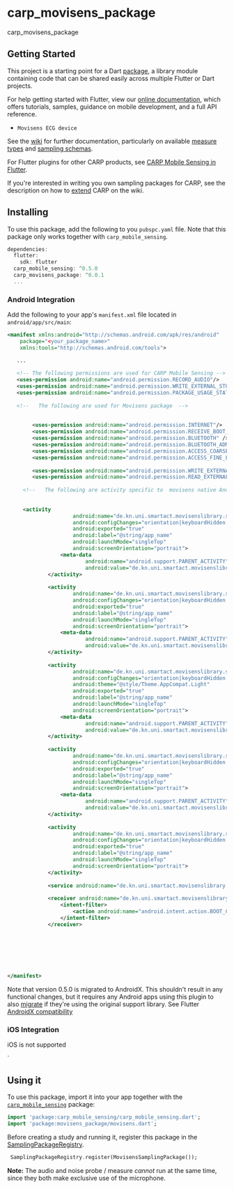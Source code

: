 # carp_movisens_package

carp_movisens_package

## Getting Started

This project is a starting point for a Dart
[package](https://flutter.io/developing-packages/),
a library module containing code that can be shared easily across
multiple Flutter or Dart projects.

For help getting started with Flutter, view our 
[online documentation](https://flutter.io/docs), which offers tutorials, 
samples, guidance on mobile development, and a full API reference.


* `Movisens ECG device`

See the [wiki]() for further documentation, particularly on available [measure types](https://github.com/cph-cachet/carp.sensing-flutter/wiki/A.-Measure-Types)
and [sampling schemas](https://github.com/cph-cachet/carp.sensing-flutter/wiki/D.-Sampling-Schemas).


For Flutter plugins for other CARP products, see [CARP Mobile Sensing in Flutter](https://github.com/cph-cachet/carp.sensing-flutter/blob/master/README.md).

If you're interested in writing you own sampling packages for CARP, see the description on
how to [extend](https://github.com/cph-cachet/carp.sensing-flutter/wiki/4.-Extending-CARP-Mobile-Sensing) CARP on the wiki.

## Installing

To use this package, add the following to you `pubspc.yaml` file. Note that
this package only works together with `carp_mobile_sensing`.

`````dart
dependencies:
  flutter:
    sdk: flutter
  carp_mobile_sensing: ^0.5.0
  carp_movisens_package: ^0.0.1
  ...
`````

### Android Integration

Add the following to your app's `manifest.xml` file located in `android/app/src/main`:

````xml
<manifest xmlns:android="http://schemas.android.com/apk/res/android"
    package="<your_package_name>"
    xmlns:tools="http://schemas.android.com/tools">

   ...
   
   <!-- The following permissions are used for CARP Mobile Sensing -->
   <uses-permission android:name="android.permission.RECORD_AUDIO"/>
   <uses-permission android:name="android.permission.WRITE_EXTERNAL_STORAGE"/>
   <uses-permission android:name="android.permission.PACKAGE_USAGE_STATS" tools:ignore="ProtectedPermissions"/>
   
   <!--   The following are used for Movisens package  -->
   
   
        <uses-permission android:name="android.permission.INTERNET"/>
        <uses-permission android:name="android.permission.RECEIVE_BOOT_COMPLETED" />
        <uses-permission android:name="android.permission.BLUETOOTH" />
        <uses-permission android:name="android.permission.BLUETOOTH_ADMIN" />
        <uses-permission android:name="android.permission.ACCESS_COARSE_LOCATION" />
        <uses-permission android:name="android.permission.ACCESS_FINE_LOCATION" />
    
        <uses-permission android:name="android.permission.WRITE_EXTERNAL_STORAGE" />
        <uses-permission android:name="android.permission.READ_EXTERNAL_STORAGE" />
        
     <!--   The following are activity specific to  movisens native Android library  that talks to flutter over platform channel   -->
     
     
     <activity
                     android:name="de.kn.uni.smartact.movisenslibrary.screens.view.Activity_BluetoothUser"
                     android:configChanges="orientation|keyboardHidden|keyboard"
                     android:exported="true"
                     android:label="@string/app_name"
                     android:launchMode="singleTop"
                     android:screenOrientation="portrait">
                 <meta-data
                         android:name="android.support.PARENT_ACTIVITY"
                         android:value="de.kn.uni.smartact.movisenslibrary.screens.view.Activity_BluetoothStart" />
             </activity>
     
             <activity
                     android:name="de.kn.uni.smartact.movisenslibrary.screens.view.Activity_BluetoothDeviceScan"
                     android:configChanges="orientation|keyboardHidden|keyboard"
                     android:exported="true"
                     android:label="@string/app_name"
                     android:launchMode="singleTop"
                     android:screenOrientation="portrait">
                 <meta-data
                         android:name="android.support.PARENT_ACTIVITY"
                         android:value="de.kn.uni.smartact.movisenslibrary.screens.view.Activity_BluetoothStart" />
             </activity>
     
             <activity
                     android:name="de.kn.uni.smartact.movisenslibrary.screens.NoMeasurmentDialog"
                     android:configChanges="orientation|keyboardHidden|keyboard"
                     android:theme="@style/Theme.AppCompat.Light"
                     android:exported="true"
                     android:label="@string/app_name"
                     android:launchMode="singleTop"
                     android:screenOrientation="portrait">
                 <meta-data
                         android:name="android.support.PARENT_ACTIVITY"
                         android:value="de.kn.uni.smartact.movisenslibrary.screens.view.Activity_BluetoothStart" />
             </activity>
     
             <activity
                     android:name="de.kn.uni.smartact.movisenslibrary.screens.view.Activity_BluetoothData"
                     android:configChanges="orientation|keyboardHidden|keyboard"
                     android:exported="true"
                     android:label="@string/app_name"
                     android:launchMode="singleTop"
                     android:screenOrientation="portrait">
                 <meta-data
                         android:name="android.support.PARENT_ACTIVITY"
                         android:value="de.kn.uni.smartact.movisenslibrary.screens.view.Activity_BluetoothStart" />
             </activity>
     
             <activity
                     android:name="de.kn.uni.smartact.movisenslibrary.screens.view.Activity_BluetoothStart"
                     android:configChanges="orientation|keyboardHidden|keyboard"
                     android:exported="true"
                     android:label="@string/app_name"
                     android:launchMode="singleTop"
                     android:screenOrientation="portrait">
             </activity>
     
             <service android:name="de.kn.uni.smartact.movisenslibrary.bluetooth.MovisensService" />
     
             <receiver android:name="de.kn.uni.smartact.movisenslibrary.reboot.RebootReceiver">
                 <intent-filter>
                     <action android:name="android.intent.action.BOOT_COMPLETED" />
                 </intent-filter>
             </receiver>
     
     
        
        
        
   

</manifest>
````

Note that version 0.5.0 is migrated to AndroidX. This shouldn't result in any functional changes, but it requires any Android apps using this plugin to also 
[migrate](https://developer.android.com/jetpack/androidx/migrate) if they're using the original support library. 
See Flutter [AndroidX compatibility](https://flutter.dev/docs/development/packages-and-plugins/androidx-compatibility)



### iOS Integration

iOS is not supported 

`

## Using it

To use this package, import it into your app together with the
[`carp_mobile_sensing`](https://pub.dartlang.org/packages/carp_mobile_sensing) package:

`````dart
import 'package:carp_mobile_sensing/carp_mobile_sensing.dart';
import 'package:movisens_package/movisens.dart';
`````

Before creating a study and running it, register this package in the 
[SamplingPackageRegistry](https://pub.dartlang.org/documentation/carp_mobile_sensing/latest/runtime/SamplingPackageRegistry.html).

`````dart
 SamplingPackageRegistry.register(MovisensSamplingPackage());
`````

**Note:** The audio and noise probe / measure *cannot* run at the same time, since they both make exclusive use of the microphone.



